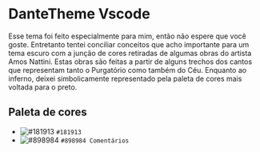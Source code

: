 # DanteTheme Vscode

Esse tema foi feito especialmente para mim, então não espere que você goste. Entretanto tentei conciliar conceitos que acho importante para um tema escuro com a junção de cores retiradas de algumas obras do artista Amos Nattini. Estas obras são feitas a partir de alguns trechos dos cantos que representam tanto o Purgatório como também do Céu. Enquanto ao inferno, deixei simbolicamente representado pela paleta de cores mais voltada para o preto.


## Paleta de cores

- ![#181913](https://via.placeholder.com/15/181913/000000?text=+) `#181913` 
- ![#898984](https://via.placeholder.com/15/898984/000000?text=+) `#898984 Comentários` 
